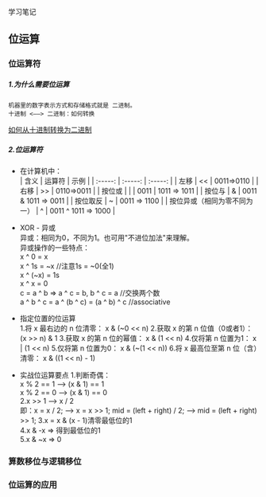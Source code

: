 学习笔记
## 位运算
### 位运算符
##### 1.为什么需要位运算
    机器里的数字表示方式和存储格式就是 二进制。
    十进制 <——> 二进制：如何转换
   [如何从十进制转换为二进制](https://zh.wikihow.com/%E4%BB%8E%E5%8D%81%E8%BF%9B%E5%88%B6%E8%BD%AC%E6%8D%A2%E4%B8%BA%E4%BA%8C%E8%BF%9B%E5%88%B6)

##### 2.位运算符
* 在计算机中：  
| 含义 | 运算符 | 示例 |
| :-----: | :-----: | :-----: |
| 左移 | << | 0011=>0110 |
| 右移 | >> | 0110=>0011 |
| 按位或 | &#124; | 0011 &#124; 1011 => 1011 |
| 按位与 | & | 0011 & 1011 => 0011 |
| 按位取反 | ~ | 0011 => 1100 |
| 按位异或（相同为零不同为一） | ^ | 0011 ^ 1011 => 1000 |
  

* XOR - 异或  
    异或：相同为0，不同为1。也可用"不进位加法"来理解。  
    异或操作的一些特点：  
    x ^ 0 = x  
    x ^ 1s = ~x   //注意1s = ~0(全1)  
    x ^ (~x) = 1s  
    x ^ x = 0  
    c = a ^ b => a ^ c = b, b ^ c = a  //交换两个数  
    a ^ b ^ c = a ^ (b ^ c) = (a ^ b) ^ c  //associative  

* 指定位置的位运算  
    1.将 x 最右边的 n 位清零： x & (~0 << n)
    2.获取 x 的第 n 位值（0或者1）： (x >> n) & 1
    3.获取 x 的第 n 位的幂值： x & (1 << n)
    4.仅将第 n 位置为1： x | (1 << n)
    5.仅将第 n 位置为0： x & (~(1 << n))
    6.将 x 最高位至第 n 位（含）清零： x & ((1 << n) - 1)

* 实战位运算要点
    1.判断奇偶：  
        x % 2 == 1 ——> (x & 1) == 1  
        x % 2 == 0 ——> (x & 1) == 0  
    2.x >> 1 ——> x / 2  
      即：x = x / 2; ——> x = x >> 1;
         mid = (left + right) / 2; ——> mid = (left + right) >> 1;
    3.x = x & (x - 1)清零最低位的1  
    4.x & -x => 得到最低位的1  
    5.x & ~x => 0


### 算数移位与逻辑移位

### 位运算的应用